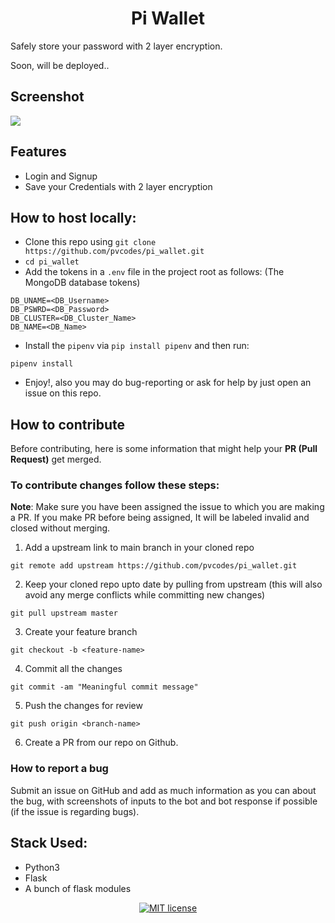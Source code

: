 <h1 align='center'>Pi Wallet</h1>
<p>
Safely store your password with 2 layer encryption. 

Soon, will be deployed.. 
</p>

## Screenshot

  <img src='https://user-images.githubusercontent.com/54075838/124794242-6e9a4c80-df6c-11eb-8f03-cf78f9c6923d.png'>

## Features

- Login and Signup
- Save your Credentials with 2 layer encryption

## How to host locally:

- Clone this repo using `git clone https://github.com/pvcodes/pi_wallet.git`
- `cd pi_wallet`
- Add the tokens in a `.env` file in the project root as follows: (The MongoDB database tokens)

```text
DB_UNAME=<DB_Username>
DB_PSWRD=<DB_Password>
DB_CLUSTER=<DB_Cluster_Name>
DB_NAME=<DB_Name>
```

- Install the `pipenv` via `pip install pipenv` and then run:

```
pipenv install
```

- Enjoy!, also you may do bug-reporting or ask for help by just open an issue on this repo.

## How to contribute

Before contributing, here is some information that might help your **PR (Pull Request)** get merged.

### To contribute changes follow these steps:

**Note**: Make sure you have been assigned the issue to which you are making a PR. If you make PR before being assigned, It will be labeled invalid and closed without merging.

1. Add a upstream link to main branch in your cloned repo

```
git remote add upstream https://github.com/pvcodes/pi_wallet.git
```

2. Keep your cloned repo upto date by pulling from upstream (this will also avoid any merge conflicts while committing new changes)

```
git pull upstream master
```

3. Create your feature branch

```
git checkout -b <feature-name>
```

4. Commit all the changes

```
git commit -am "Meaningful commit message"
```

5. Push the changes for review

```
git push origin <branch-name>
```

6. Create a PR from our repo on Github.

### How to report a bug

Submit an issue on GitHub and add as much information as you can about the bug, with screenshots of inputs to the bot and bot response if possible (if the issue is regarding bugs).

## Stack Used:

- Python3
- Flask
- A bunch of flask modules

<div align="center">
<a href="docs/LICENSE.md"><img src="https://img.shields.io/github/license/pvcodes/pi_chatter/?style=flat-square" alt="MIT license"></a>
</div>
